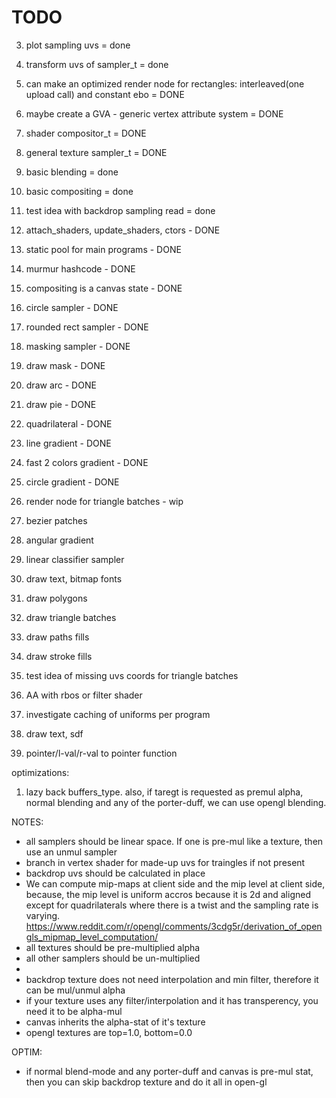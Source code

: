 # TODO
3. plot sampling uvs = done
4. transform uvs of sampler_t = done
5. can make an optimized render node for rectangles: interleaved(one upload call) and constant ebo = DONE
6. maybe create a GVA - generic vertex attribute system = DONE
7. shader compositor_t = DONE 
8. general texture sampler_t = DONE
9. basic blending = done
10. basic compositing = done
11. test idea with backdrop sampling read = done
12. attach_shaders, update_shaders, ctors - DONE
13. static pool for main programs - DONE
14. murmur hashcode - DONE
15. compositing is a canvas state - DONE
16. circle sampler - DONE
17. rounded rect sampler - DONE
18. masking sampler - DONE
19. draw mask - DONE
22. draw arc - DONE
23. draw pie - DONE
21. quadrilateral - DONE
21. line gradient - DONE
21. fast 2 colors gradient - DONE
21. circle gradient - DONE

20. render node for triangle batches - wip
21. bezier patches
21. angular gradient
21. linear classifier sampler
24. draw text, bitmap fonts
25. draw polygons
26. draw triangle batches
27. draw paths fills
28. draw stroke fills
29. test idea of missing uvs coords for triangle batches
30. AA with rbos or filter shader
31. investigate caching of uniforms per program
32. draw text, sdf
33. pointer/l-val/r-val to pointer function

optimizations:
1. lazy back buffers_type. also, if taregt is requested as premul alpha,
   normal blending and any of the porter-duff, we can use opengl blending.

NOTES:
- all samplers should be linear space. If one is pre-mul like a texture,
then use an unmul sampler
- branch in vertex shader for made-up uvs for traingles if not present
- backdrop uvs should be calculated in place
- We can compute mip-maps at client side and the mip level at client side,
because, the mip level is uniform accros because it is 2d and aligned except for
quadrilaterals where there is a twist and the sampling rate is varying.
  https://www.reddit.com/r/opengl/comments/3cdg5r/derivation_of_opengls_mipmap_level_computation/
- all textures should be pre-multiplied alpha
- all other samplers should be un-multiplied
- 
- backdrop texture does not need interpolation and min filter, therefore it can be mul/unmul alpha
- if your texture uses any filter/interpolation and it has transperency, you need it to be alpha-mul
- canvas inherits the alpha-stat of it's texture
- opengl textures are top=1.0, bottom=0.0 

OPTIM:
- if normal blend-mode and any porter-duff and canvas is pre-mul stat, then you can skip backdrop texture and do it all in open-gl